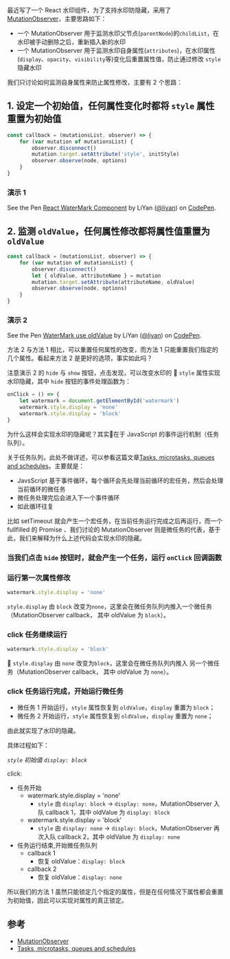 最近写了一个 React 水印组件，为了支持水印防隐藏，采用了[MutationObserver](https://developer.mozilla.org/en-US/docs/Web/API/MutationObserver)，主要思路如下：

-   一个 MutationObserver 用于监测水印父节点(`parentNode`)的`childList`，在水印被手动删除之后，重新插入新的水印
-   一个 MutationObserver 用于监测水印自身属性(`attributes`)，在水印属性(`display`、`opacity`、`visibility`等)变化后重置属性值，防止通过修改 `style` 隐藏水印

我们只讨论如何监测自身属性来防止属性修改，主要有 2 个思路：

## 1. 设定一个初始值，任何属性变化时都将 `style` 属性重置为初始值

```javascript
const callback = (mutationsList, observer) => {
    for (var mutation of mutationsList) {
        observer.disconnect()
        mutation.target.setAttribute('style', initStyle)
        observer.observe(node, options)
    }
}
```

### 演示 1

<p data-height="400" data-theme-id="0" data-slug-hash="LMWGKJ" data-default-tab="js,result" data-user="liyan" data-pen-title="React WaterMark Component" class="codepen">See the Pen <a href="https://codepen.io/liyan/pen/LMWGKJ/">React WaterMark Component</a> by LiYan (<a href="https://codepen.io/liyan">@liyan</a>) on <a href="https://codepen.io">CodePen</a>.</p>
<script async src="https://static.codepen.io/assets/embed/ei.js"></script>

## 2. 监测 `oldValue`，任何属性修改都将属性值重置为 `oldValue`

```javascript
const callback = (mutationsList, observer) => {
    for (var mutation of mutationsList) {
        observer.disconnect()
        let { oldValue, attributeName } = mutation
        mutation.target.setAttribute(attributeName, oldValue)
        observer.observe(node, options)
    }
}
```

### 演示 2

<p data-height="400" data-theme-id="0" data-slug-hash="vvmdVo" data-default-tab="js,result" data-user="liyan" data-pen-title="WaterMark use oldValue" class="codepen">See the Pen <a href="https://codepen.io/liyan/pen/vvmdVo/">WaterMark use oldValue</a> by LiYan (<a href="https://codepen.io/liyan">@liyan</a>) on <a href="https://codepen.io">CodePen</a>.</p>
<script async src="https://static.codepen.io/assets/embed/ei.js"></script>

方法 2 与方法 1 相比，可以重置任何属性的改变，而方法 1 只能重置我们指定的几个属性。看起来方法 2 是更好的选项，事实如此吗？

注意演示 2 的 `hide` 与 `show` 按钮，点击发现，可以改变水印的  `style` 属性实现水印隐藏，其中 `hide` 按钮的事件处理函数为：

```javascript
onClick = () => {
    let watermark = document.getElementById('watermark')
    watermark.style.display = 'none'
    watermark.style.display = 'block'
}
```

为什么这样会实现水印的隐藏呢？其实在于 JavaScript 的事件运行机制（任务队列）。

关于任务队列，此处不做详述，可以参看这篇文章[Tasks, microtasks, queues and schedules](https://jakearchibald.com/2015/tasks-microtasks-queues-and-schedules/)。主要就是：

- JavsScript 基于事件循环，每个循环会先处理当前循环的宏任务，然后会处理当前循环的微任务
- 微任务处理完后会进入下一个事件循环
- 如此循环往复

比如 setTimeout 就会产生一个宏任务，在当前任务运行完成之后再运行，而一个 fullfilled 的 Promise 、我们讨论的 MutationObserver 则是微任务的代表，基于此，我们来解释为什么上述代码会实现水印的隐藏。

### 当我们点击 `hide` 按钮时，就会产生一个任务，运行 `onClick` 回调函数

### 运行第一次属性修改

```javascript
watermark.style.display = 'none'
```
`style.display` 由 `block` 改变为`none`，这里会在微任务队列内推入一个微任务（MutationObserver callback， 其中 oldValue 为 `block`）。

### click 任务继续运行

```javascript
watermark.style.display = 'block'
```

`style.display` 由 `none` 改变为`block`，这里会在微任务队列内推入 另一个微任务（MutationObserver callback， 其中 oldValue 为 `none`）。

### click 任务运行完成，开始运行微任务

- 微任务 1 开始运行，`style` 属性恢复到 `oldValue`，`display` 重置为 `block`；
- 微任务 2 开始运行，`style` 属性恢复到 `oldValue`，`display` 重置为 `none`；

由此就实现了水印的隐藏。

具体过程如下：

*`style` 初始值 `display: block`*

click:
- 任务开始
    - watermark.style.display = 'none'
        - `style` 由 `display: block` -> `display: none`，MutationObserver 入队 callback 1，其中 oldValue 为 `display: block`
    - watermark.style.display = 'block'
        - `style` 由 `display: none` -> `display: block`，MutationObserver  再次入队 callback 2，其中 oldValue 为 `display: none`
- 任务运行结束,开始微任务队列
    - callback 1
        - 恢复 oldValue：`display: block`
    - callback 2
        - 恢复 oldValue：`display: none`

所以我们的方法 1 虽然只能锁定几个指定的属性，但是在任何情况下属性都会重置为初始值，因此可以实现对属性的真正锁定。

## 参考

- [MutationObserver](https://developer.mozilla.org/en-US/docs/Web/API/MutationObserver)
- [Tasks, microtasks, queues and schedules](https://jakearchibald.com/2015/tasks-microtasks-queues-and-schedules/)